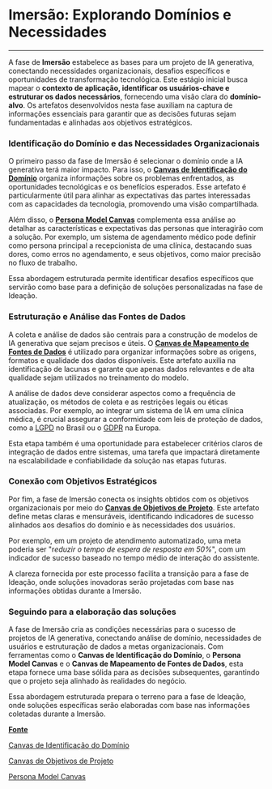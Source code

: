 # Imersão: Explorando Domínios e Necessidades

---

A fase de **Imersão** estabelece as bases para um projeto de IA generativa, conectando necessidades organizacionais, desafios específicos e oportunidades de transformação tecnológica. Este estágio inicial busca mapear o **contexto de aplicação, identificar os usuários-chave e estruturar os dados necessários**, fornecendo uma visão clara do **domínio-alvo**. Os artefatos desenvolvidos nesta fase auxiliam na captura de informações essenciais para garantir que as decisões futuras sejam fundamentadas e alinhadas aos objetivos estratégicos.

### Identificação do Domínio e das Necessidades Organizacionais

O primeiro passo da fase de Imersão é selecionar o domínio onde a IA generativa terá maior impacto. Para isso, o [**Canvas de Identificação do Domínio**](https://github.com/assertlab/ai-design-engineering/blob/main/templates/imersao/Domain_Identification_Model_Canvas_Template.md) organiza informações sobre os problemas enfrentados, as oportunidades tecnológicas e os benefícios esperados. Esse artefato é particularmente útil para alinhar as expectativas das partes interessadas com as capacidades da tecnologia, promovendo uma visão compartilhada.

Além disso, o [**Persona Model Canvas**](https://github.com/assertlab/ai-design-engineering/blob/main/templates/imersao/Persona_Model_Canvas_Template.md) complementa essa análise ao detalhar as características e expectativas das personas que interagirão com a solução. Por exemplo, um sistema de agendamento médico pode definir como persona principal a recepcionista de uma clínica, destacando suas dores, como erros no agendamento, e seus objetivos, como maior precisão no fluxo de trabalho.

Essa abordagem estruturada permite identificar desafios específicos que servirão como base para a definição de soluções personalizadas na fase de Ideação.

### Estruturação e Análise das Fontes de Dados

A coleta e análise de dados são centrais para a construção de modelos de IA generativa que sejam precisos e úteis. O [**Canvas de Mapeamento de Fontes de Dados**](https://github.com/assertlab/ai-design-engineering/blob/main/templates/imersao/Data_Source_Mapping_Model_Canvas_Template.md) é utilizado para organizar informações sobre as origens, formatos e qualidade dos dados disponíveis. Este artefato auxilia na identificação de lacunas e garante que apenas dados relevantes e de alta qualidade sejam utilizados no treinamento do modelo.

A análise de dados deve considerar aspectos como a frequência de atualização, os métodos de coleta e as restrições legais ou éticas associadas. Por exemplo, ao integrar um sistema de IA em uma clínica médica, é crucial assegurar a conformidade com leis de proteção de dados, como a [LGPD](https://pt.wikipedia.org/wiki/Lei_Geral_de_Prote%C3%A7%C3%A3o_de_Dados_Pessoais) no Brasil ou o [GDPR](https://en.wikipedia.org/wiki/General_Data_Protection_Regulation) na Europa.

Esta etapa também é uma oportunidade para estabelecer critérios claros de integração de dados entre sistemas, uma tarefa que impactará diretamente na escalabilidade e confiabilidade da solução nas etapas futuras.

### Conexão com Objetivos Estratégicos

Por fim, a fase de Imersão conecta os insights obtidos com os objetivos organizacionais por meio do [**Canvas de Objetivos de Projeto**](https://github.com/assertlab/ai-design-engineering/blob/main/templates/imersao/Project_Goals_Model_Canvas_Template.md). Este artefato define metas claras e mensuráveis, identificando indicadores de sucesso alinhados aos desafios do domínio e às necessidades dos usuários.

Por exemplo, em um projeto de atendimento automatizado, uma meta poderia ser "r*eduzir o tempo de espera de resposta em 50%*", com um indicador de sucesso baseado no tempo médio de interação do assistente.

A clareza fornecida por este processo facilita a transição para a fase de Ideação, onde soluções inovadoras serão projetadas com base nas informações obtidas durante a Imersão.

### Seguindo para a elaboração das soluções

A fase de Imersão cria as condições necessárias para o sucesso de projetos de IA generativa, conectando análise de domínio, necessidades de usuários e estruturação de dados a metas organizacionais. Com ferramentas como o **Canvas de Identificação do Domínio**, o **Persona Model Canvas** e o **Canvas de Mapeamento de Fontes de Dados**, esta etapa fornece uma base sólida para as decisões subsequentes, garantindo que o projeto seja alinhado às realidades do negócio.

Essa abordagem estruturada prepara o terreno para a fase de Ideação, onde soluções específicas serão elaboradas com base nas informações coletadas durante a Imersão.

[**Fonte**](https://www.linkedin.com/pulse/aidesign-uma-metodologia-estrat%C3%A9gica-para-projetos-de-vinicius-garcia-retef/?trackingId=TpRzei5DS9ucN%2BJnwEtczA%3D%3D)

[Canvas de Identificação do Domínio](./domain-identification-model-canvas)

[Canvas de Objetivos de Projeto](./project-goals-model-canvas)

[Persona Model Canvas](./persona-model-canvas)
